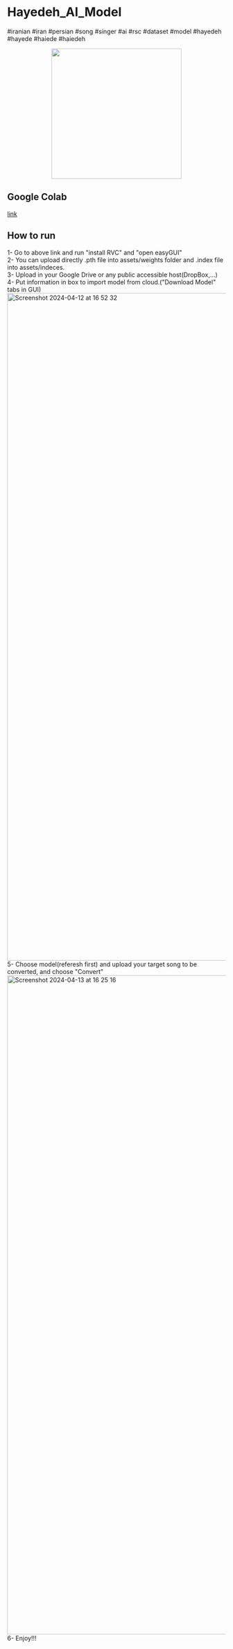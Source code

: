 # Hayedeh_AI_Model

#iranian #iran #persian #song #singer #ai #rsc #dataset #model #hayedeh #hayede #haiede #haiedeh
<div align="center">
<img src="https://github.com/arash-hacker/Hayedeh_Vocal_AI_Model/assets/6451804/9788f2ee-c102-4253-9854-bdc4c101ada6" width="300px" height="300px"/>
</div>

## Google Colab    
[link](https://www.youtube.com/redirect?event=video_description&redir_token=QUFFLUhqbWdWUWVPY01BdWlzVWI0dTNQSGNiV2hLQUgxd3xBQ3Jtc0trN21hMDhDZHhRenhIcktBN1lTaXFxa2ZLSnZKdms5cVE1R19GbWJ3M0ZBV3Q2UWhoNHZSaVFuWGdTT25CR2FQQ3dBTXh3VUxOVnZFbmtBMFZaNXlqNXBIdDBiOW44eXQ1eXVubkphbjNnMzJwRVRtOA&q=https%3A%2F%2Fcolab.research.google.com%2Fdrive%2F1r4IRL0UA7JEoZ0ZK8PKfMyTIBHKpyhcw&v=RjS7AKAXaEM)

## How to run   
1- Go to above link and run "install RVC" and "open easyGUI"   
2- You can upload directly .pth file into assets/weights folder and .index file into assets/indeces.           
3- Upload in your Google Drive or any public accessible host(DropBox,...)      
4- Put information in box to import model from cloud.("Download Model" tabs in GUI)
<img width="1536" alt="Screenshot 2024-04-12 at 16 52 32" src="https://github.com/arash-hacker/Open_Hayedeh_AI_Model/assets/6451804/42cf6f10-f5f9-4777-8e1f-15c15f2e09ff">      
5- Choose model(referesh first) and upload your target song to be converted, and choose "Convert"      
<img width="1517" alt="Screenshot 2024-04-13 at 16 25 16" src="https://github.com/arash-hacker/Hayedeh_Vocal_AI_Model/assets/6451804/9707079f-50db-4ada-b685-a0cb1ec4e80e">     
6- Enjoy!!!    
